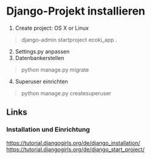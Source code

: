 # Django-Projekt installieren
1. Create project: OS X or Linux
> django-admin startproject ecoki_app .
2. Settings.py anpassen
3. Datenbankerstellen
> python manage.py migrate
4. Superuser einrichten
> python manage.py createsuperuser

## Links
### Installation und Einrichtung
https://tutorial.djangogirls.org/de/django_installation/<br>
https://tutorial.djangogirls.org/de/django_start_project/<br>